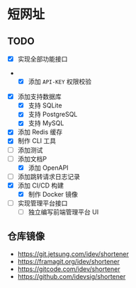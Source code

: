 # 短网址

## TODO
- [x] 实现全部功能接口
-   - [x] 添加 `API-KEY` 权限校验
- [x] 添加支持数据库
    - [x] 支持 SQLite
    - [x] 支持 PostgreSQL
    - [x] 支持 MySQL
- [x] 添加 Redis 缓存
- [x] 制作 CLI 工具
- [ ] 添加测试
- [ ] 添加文档P
    - [x] 添加 OpenAPI
- [ ] 添加跳转请求日志记录
- [x] 添加 CI/CD 构建
    - [x] 制作 Docker 镜像
- [ ] 实现管理平台接口
    - [ ] 独立编写前端管理平台 UI

## 仓库镜像

- https://git.jetsung.com/idev/shortener
- https://framagit.org/idev/shortener
- https://gitcode.com/idev/shortener
- https://github.com/idevsig/shortener
